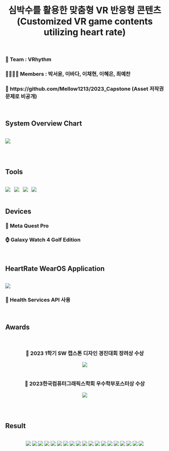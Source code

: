 <div>
  <!-- Title -->
  <div align='center'>
    <h1>심박수를 활용한 맞춤형 VR 반응형 콘텐츠 (Customized VR game contents utilizing heart rate)</h1>
  </div>

  <br>

  <!-- Team -->
  <h3> 🦄 Team : VRhythm </h3>
  <h3> 👨‍👩‍👧‍👦 Members : 박서윤, 이바다, 이채현, 이혜은, 최예찬 </h3>
  <h3> 🔗 https://github.com/Mellow1213/2023_Capstone (Asset 저작권 문제로 비공개) </h3>

  <br>

  <!-- System Overview Chart -->
  <h2> System Overview Chart </h2>
  <br>
  <img src="https://github.com/user-attachments/assets/581dc3f3-e38c-45f1-8152-fd93cc7159c8">

  <br><br>

  <!-- Tools -->
  <h2> Tools </h2>
  <br>
  <div>
    <img src="https://img.shields.io/badge/Unity-100000?style=for-the-badge&logo=unity&logoColor=white"/>&nbsp&nbsp
    <img src="https://img.shields.io/badge/blender-E87D0D?style=for-the-badge&logo=blender&logoColor=white"/>&nbsp&nbsp
    <img src="https://img.shields.io/badge/firebase-DD2C00?style=for-the-badge&logo=firebase&logoColor=white"/>&nbsp&nbsp
    <img src="https://img.shields.io/badge/androidstudio-3DDC84?style=for-the-badge&logo=androidstudio&logoColor=white"/>&nbsp&nbsp
  </div>
  
  <br>

  <!-- Devices -->
  <h2> Devices </h2>
  <h3> 🥽 Meta Quest Pro </h3>
  <h3> ⌚ Galaxy Watch 4 Golf Edition </h3>
  
  <br>

  <!-- Application -->
  <h2> HeartRate WearOS Application </h2>
  <br>
  <img src="https://github.com/lbd0/HeartRate_WatchApp/assets/80818640/ff95a3b7-a943-4cc9-a96f-42e2372cf7dc">
  <h3> 📱 Health Services API 사용 </h3>
  
  <br>

  <!-- Awards -->
  <h2> Awards </h2>
  <div align="center">
    <br>
    <h3> 🏅 2023 1학기 SW 캡스톤 디자인 경진대회 장려상 수상 </h3>
    <img src="https://github.com/user-attachments/assets/27576e5c-6914-4c59-ae32-a6c5386ef6a0"/>
    <br><br>
    <h3> 🏅 2023한국컴퓨터그래픽스학회 우수학부포스터상 수상 </h3>
    <img src="https://github.com/user-attachments/assets/5e0642a7-a35f-4dfb-8114-b54f493860f1"/>
  </div>
  
  <br><br>

  <!-- Result Presentation -->
  <h2> Result </h2>
  <br>
  <div align="center">
    <img src="https://github.com/user-attachments/assets/3c79ba15-3a90-450d-aff4-2fbebbdefad4"/>
    <img src="https://github.com/user-attachments/assets/b32b1d81-6c6b-49f8-862d-303113f937f5"/>
    <img src="https://github.com/user-attachments/assets/5edfe9d6-c32a-4646-b255-187186da4ce9"/>
    <img src="https://github.com/user-attachments/assets/5c6fd051-7fe8-40bb-a6de-faeaf74d24b9"/>
    <img src="https://github.com/user-attachments/assets/056faac2-8048-4e16-a117-14e48a9a2290"/>
    <img src="https://github.com/user-attachments/assets/d8a6c592-f929-42a8-bf68-cfb750a667fa"/>
    <img src="https://github.com/user-attachments/assets/a7c02bd8-0845-4ef6-93d9-725aea10c14c"/>
    <img src="https://github.com/user-attachments/assets/d3d59558-6a97-42af-8674-0c45f6fd1639"/>
    <img src="https://github.com/user-attachments/assets/41f547f7-5166-4366-aa61-1b14fcca5511"/>
    <img src="https://github.com/user-attachments/assets/e5a50bee-e8f1-4cb7-a965-74c3d12ee172"/>
    <img src="https://github.com/user-attachments/assets/7cfb2b72-275c-4ec7-924f-37202b23baff"/>
    <img src="https://github.com/user-attachments/assets/9b8a07ce-1cbf-4bf6-b15b-04ed9f898e48"/>
    <img src="https://github.com/user-attachments/assets/51d9ce6a-2401-40e0-ad83-d579ed1cfef3"/>
    <img src="https://github.com/user-attachments/assets/abc97749-5916-4834-8b9a-9797a7328f98"/>
    <img src="https://github.com/user-attachments/assets/cf189aac-1e11-4ca7-8acb-89967ab68738"/>
    <img src="https://github.com/user-attachments/assets/84f41aa6-d35f-4ed5-8956-f65e73597fae"/>
    <img src="https://github.com/user-attachments/assets/4a09c09b-1b56-4794-91ba-f64bfe8d90a2"/>
    <img src="https://github.com/user-attachments/assets/0833ef66-8f1a-4583-8bad-8ec3b474ae2a"/>
    <img src="https://github.com/user-attachments/assets/0562ed08-130e-4abf-814f-c6420394b6f1"/>
    
  </div>
